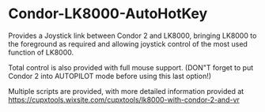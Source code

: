 # Condor-LK8000-AutoHotKey
Provides a Joystick link between Condor 2 and LK8000, bringing LK8000 to the foreground as required and allowing joystick control of the most used function of LK8000. 

Total control is also provided with full mouse support. (DON"T forget to put Condor 2 into AUTOPILOT mode before using this last option!)

Multiple scripts are provided, with more detailed information provided at https://cupxtools.wixsite.com/cupxtools/lk8000-with-condor-2-and-vr

